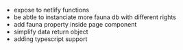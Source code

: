 - expose to netlify functions
- be abtle to instanciate more fauna db with different rights
- add fauna property inside page component
- simplify data return object
- adding typescript support